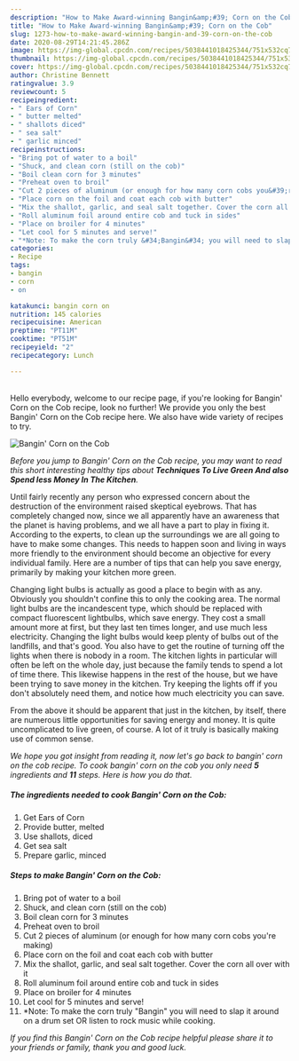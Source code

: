 ```yaml
---
description: "How to Make Award-winning Bangin&amp;#39; Corn on the Cob"
title: "How to Make Award-winning Bangin&amp;#39; Corn on the Cob"
slug: 1273-how-to-make-award-winning-bangin-and-39-corn-on-the-cob
date: 2020-08-29T14:21:45.286Z
image: https://img-global.cpcdn.com/recipes/5038441018425344/751x532cq70/bangin-corn-on-the-cob-recipe-main-photo.jpg
thumbnail: https://img-global.cpcdn.com/recipes/5038441018425344/751x532cq70/bangin-corn-on-the-cob-recipe-main-photo.jpg
cover: https://img-global.cpcdn.com/recipes/5038441018425344/751x532cq70/bangin-corn-on-the-cob-recipe-main-photo.jpg
author: Christine Bennett
ratingvalue: 3.9
reviewcount: 5
recipeingredient:
- " Ears of Corn"
- " butter melted"
- " shallots diced"
- " sea salt"
- " garlic minced"
recipeinstructions:
- "Bring pot of water to a boil"
- "Shuck, and clean corn (still on the cob)"
- "Boil clean corn for 3 minutes"
- "Preheat oven to broil"
- "Cut 2 pieces of aluminum (or enough for how many corn cobs you&#39;re making)"
- "Place corn on the foil and coat each cob with butter"
- "Mix the shallot, garlic, and seal salt together. Cover the corn all over with it"
- "Roll aluminum foil around entire cob and tuck in sides"
- "Place on broiler for 4 minutes"
- "Let cool for 5 minutes and serve!"
- "*Note: To make the corn truly &#34;Bangin&#34; you will need to slap it around on a drum set OR listen to rock music while cooking."
categories:
- Recipe
tags:
- bangin
- corn
- on

katakunci: bangin corn on 
nutrition: 145 calories
recipecuisine: American
preptime: "PT11M"
cooktime: "PT51M"
recipeyield: "2"
recipecategory: Lunch

---
```

<br>
Hello everybody, welcome to our recipe page, if you're looking for Bangin&#39; Corn on the Cob recipe, look no further! We provide you only the best Bangin&#39; Corn on the Cob recipe here. We also have wide variety of recipes to try.
<br>


![Bangin&#39; Corn on the Cob](https://img-global.cpcdn.com/recipes/5038441018425344/751x532cq70/bangin-corn-on-the-cob-recipe-main-photo.jpg)

<i>Before you jump to Bangin&#39; Corn on the Cob recipe, you may want to read this short interesting healthy tips about 
<strong>Techniques To Live Green And also Spend less Money In The Kitchen</strong>.</i>
</br>

Until fairly recently any person who expressed concern about the destruction of the environment raised skeptical eyebrows. That has completely changed now, since we all apparently have an awareness that the planet is having problems, and we all have a part to play in fixing it. According to the experts, to clean up the surroundings we are all going to have to make some changes. This needs to happen soon and living in ways more friendly to the environment should become an objective for every individual family. Here are a number of tips that can help you save energy, primarily by making your kitchen more green.

Changing light bulbs is actually as good a place to begin with as any. Obviously you shouldn't confine this to only the cooking area. The normal light bulbs are the incandescent type, which should be replaced with compact fluorescent lightbulbs, which save energy. They cost a small amount more at first, but they last ten times longer, and use much less electricity. Changing the light bulbs would keep plenty of bulbs out of the landfills, and that's good. You also have to get the routine of turning off the lights when there is nobody in a room. The kitchen lights in particular will often be left on the whole day, just because the family tends to spend a lot of time there. This likewise happens in the rest of the house, but we have been trying to save money in the kitchen. Try keeping the lights off if you don't absolutely need them, and notice how much electricity you can save.

From the above it should be apparent that just in the kitchen, by itself, there are numerous little opportunities for saving energy and money. It is quite uncomplicated to live green, of course. A lot of it truly is basically making use of common sense.


<i>We hope you got insight from reading it, now let's go back to bangin&#39; corn on the cob recipe. To cook bangin&#39; corn on the cob you only need <strong>5</strong> ingredients and <strong>11</strong> steps. Here is how you do that.
</i>

##### The ingredients needed to cook Bangin&#39; Corn on the Cob:

1. Get  Ears of Corn
1. Provide  butter, melted
1. Use  shallots, diced
1. Get  sea salt
1. Prepare  garlic, minced


##### Steps to make Bangin&#39; Corn on the Cob:

1. Bring pot of water to a boil
1. Shuck, and clean corn (still on the cob)
1. Boil clean corn for 3 minutes
1. Preheat oven to broil
1. Cut 2 pieces of aluminum (or enough for how many corn cobs you&#39;re making)
1. Place corn on the foil and coat each cob with butter
1. Mix the shallot, garlic, and seal salt together. Cover the corn all over with it
1. Roll aluminum foil around entire cob and tuck in sides
1. Place on broiler for 4 minutes
1. Let cool for 5 minutes and serve!
1. *Note: To make the corn truly &#34;Bangin&#34; you will need to slap it around on a drum set OR listen to rock music while cooking.


<i>If you find this Bangin&#39; Corn on the Cob recipe helpful please share it to your friends or family, thank you and good luck.</i>
